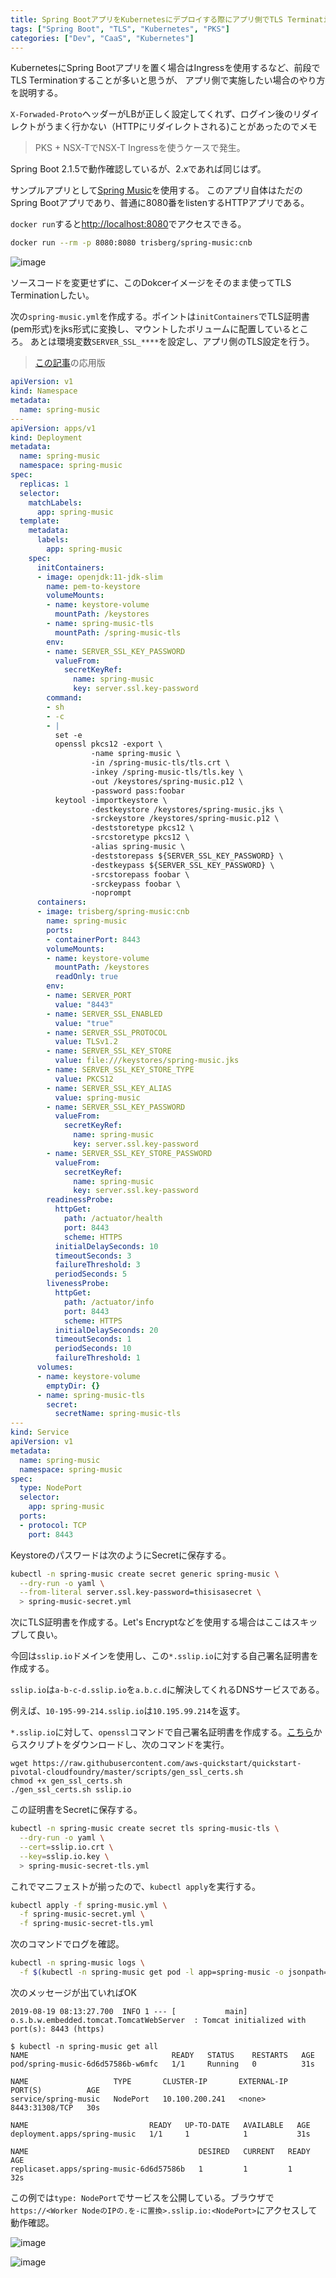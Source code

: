 ```yaml
---
title: Spring BootアプリをKubernetesにデプロイする際にアプリ側でTLS Terminationをするメモ
tags: ["Spring Boot", "TLS", "Kubernetes", "PKS"]
categories: ["Dev", "CaaS", "Kubernetes"]
---
```


KubernetesにSpring Bootアプリを置く場合はIngressを使用するなど、前段でTLS Terminationすることが多いと思うが、
アプリ側で実施したい場合のやり方を説明する。

`X-Forwaded-Proto`ヘッダーがLBが正しく設定してくれず、ログイン後のリダイレクトがうまく行かない（HTTPにリダイレクトされる)ことがあったのでメモ

> PKS + NSX-TでNSX-T Ingressを使うケースで発生。

Spring Boot 2.1.5で動作確認しているが、2.xであれば同じはず。

サンプルアプリとして[Spring Music](https://github.com/cloudfoundry-samples/spring-music)を使用する。
このアプリ自体はただのSpring Bootアプリであり、普通に8080番をlistenするHTTPアプリである。

`docker run`すると[http://localhost:8080](http://localhost:8080)でアクセスできる。
```bash
docker run --rm -p 8080:8080 trisberg/spring-music:cnb
```

![image](https://user-images.githubusercontent.com/106908/63246500-c60e7100-c29d-11e9-951f-074a7de57184.png)


ソースコードを変更せずに、このDokcerイメージをそのまま使ってTLS Terminationしたい。

次の`spring-music.yml`を作成する。ポイントは`initContainers`でTLS証明書(pem形式)をjks形式に変換し、マウントしたボリュームに配置しているところ。
あとは環境変数`SERVER_SSL_****`を設定し、アプリ側のTLS設定を行う。

> [この記事](https://blog.ik.am/entries/450)の応用版

```yaml
apiVersion: v1
kind: Namespace
metadata:
  name: spring-music
---
apiVersion: apps/v1
kind: Deployment
metadata:
  name: spring-music
  namespace: spring-music
spec:
  replicas: 1
  selector:
    matchLabels:
      app: spring-music
  template:
    metadata:
      labels:
        app: spring-music
    spec:
      initContainers:
      - image: openjdk:11-jdk-slim
        name: pem-to-keystore
        volumeMounts:
        - name: keystore-volume
          mountPath: /keystores
        - name: spring-music-tls
          mountPath: /spring-music-tls
        env:
        - name: SERVER_SSL_KEY_PASSWORD
          valueFrom:
            secretKeyRef:
              name: spring-music
              key: server.ssl.key-password
        command:          
        - sh
        - -c
        - |
          set -e
          openssl pkcs12 -export \
                  -name spring-music \
                  -in /spring-music-tls/tls.crt \
                  -inkey /spring-music-tls/tls.key \
                  -out /keystores/spring-music.p12 \
                  -password pass:foobar
          keytool -importkeystore \
                  -destkeystore /keystores/spring-music.jks \
                  -srckeystore /keystores/spring-music.p12 \
                  -deststoretype pkcs12 \
                  -srcstoretype pkcs12 \
                  -alias spring-music \
                  -deststorepass ${SERVER_SSL_KEY_PASSWORD} \
                  -destkeypass ${SERVER_SSL_KEY_PASSWORD} \
                  -srcstorepass foobar \
                  -srckeypass foobar \
                  -noprompt
      containers:
      - image: trisberg/spring-music:cnb
        name: spring-music
        ports:
        - containerPort: 8443
        volumeMounts:
        - name: keystore-volume
          mountPath: /keystores
          readOnly: true
        env:
        - name: SERVER_PORT
          value: "8443"
        - name: SERVER_SSL_ENABLED
          value: "true"
        - name: SERVER_SSL_PROTOCOL
          value: TLSv1.2
        - name: SERVER_SSL_KEY_STORE
          value: file:///keystores/spring-music.jks
        - name: SERVER_SSL_KEY_STORE_TYPE
          value: PKCS12
        - name: SERVER_SSL_KEY_ALIAS
          value: spring-music
        - name: SERVER_SSL_KEY_PASSWORD
          valueFrom:
            secretKeyRef:
              name: spring-music
              key: server.ssl.key-password
        - name: SERVER_SSL_KEY_STORE_PASSWORD
          valueFrom:
            secretKeyRef:
              name: spring-music
              key: server.ssl.key-password
        readinessProbe:
          httpGet:
            path: /actuator/health
            port: 8443
            scheme: HTTPS
          initialDelaySeconds: 10
          timeoutSeconds: 3
          failureThreshold: 3
          periodSeconds: 5
        livenessProbe:
          httpGet:
            path: /actuator/info
            port: 8443
            scheme: HTTPS
          initialDelaySeconds: 20
          timeoutSeconds: 1
          periodSeconds: 10
          failureThreshold: 1
      volumes:
      - name: keystore-volume
        emptyDir: {}
      - name: spring-music-tls
        secret:
          secretName: spring-music-tls
---
kind: Service
apiVersion: v1
metadata:
  name: spring-music
  namespace: spring-music
spec:
  type: NodePort
  selector:
    app: spring-music
  ports:
  - protocol: TCP
    port: 8443
```

Keystoreのパスワードは次のようにSecretに保存する。

```bash
kubectl -n spring-music create secret generic spring-music \
  --dry-run -o yaml \
  --from-literal server.ssl.key-password=thisisasecret \
  > spring-music-secret.yml
```

次にTLS証明書を作成する。Let's Encryptなどを使用する場合はここはスキップして良い。

今回は`sslip.io`ドメインを使用し、この`*.sslip.io`に対する自己署名証明書を作成する。

`sslip.io`は`a-b-c-d.sslip.io`を`a.b.c.d`に解決してくれるDNSサービスである。

例えば、`10-195-99-214.sslip.io`は`10.195.99.214`を返す。

`*.sslip.io`に対して、`openssl`コマンドで自己署名証明書を作成する。[こちら](https://raw.githubusercontent.com/aws-quickstart/quickstart-pivotal-cloudfoundry/master/scripts/gen_ssl_certs.sh)からスクリプトをダウンロードし、次のコマンドを実行。

```
wget https://raw.githubusercontent.com/aws-quickstart/quickstart-pivotal-cloudfoundry/master/scripts/gen_ssl_certs.sh
chmod +x gen_ssl_certs.sh
./gen_ssl_certs.sh sslip.io
```

この証明書をSecretに保存する。

```bash
kubectl -n spring-music create secret tls spring-music-tls \
  --dry-run -o yaml \
  --cert=sslip.io.crt \
  --key=sslip.io.key \
  > spring-music-secret-tls.yml
```

これでマニフェストが揃ったので、`kubectl apply`を実行する。

```bash
kubectl apply -f spring-music.yml \
  -f spring-music-secret.yml \
  -f spring-music-secret-tls.yml
```

次のコマンドでログを確認。

```bash
kubectl -n spring-music logs \
  -f $(kubectl -n spring-music get pod -l app=spring-music -o jsonpath='{.items[0].metadata.name}')
```

次のメッセージが出ていればOK

```
2019-08-19 08:13:27.700  INFO 1 --- [           main] o.s.b.w.embedded.tomcat.TomcatWebServer  : Tomcat initialized with port(s): 8443 (https)
```


```
$ kubectl -n spring-music get all
NAME                                READY   STATUS    RESTARTS   AGE
pod/spring-music-6d6d57586b-w6mfc   1/1     Running   0          31s

NAME                   TYPE       CLUSTER-IP       EXTERNAL-IP   PORT(S)          AGE
service/spring-music   NodePort   10.100.200.241   <none>        8443:31308/TCP   30s

NAME                           READY   UP-TO-DATE   AVAILABLE   AGE
deployment.apps/spring-music   1/1     1            1           31s

NAME                                      DESIRED   CURRENT   READY   AGE
replicaset.apps/spring-music-6d6d57586b   1         1         1       32s
```

この例では`type: NodePort`でサービスを公開している。ブラウザで`https://<Worker NodeのIPの.を-に置換>.sslip.io:<NodePort>`にアクセスして動作確認。

![image](https://user-images.githubusercontent.com/106908/63249916-6e740380-c2a5-11e9-8551-e49e300a21c0.png)

![image](https://user-images.githubusercontent.com/106908/63249944-7cc21f80-c2a5-11e9-879d-3709efd09856.png)
